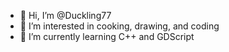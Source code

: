 - 👋 Hi, I’m @Duckling77
- 👀 I’m interested in cooking, drawing, and coding
- 🌱 I’m currently learning C++ and GDScript

<!---
Duckling77/Duckling77 is a ✨ special ✨ repository because its `README.md` (this file) appears on your GitHub profile.
You can click the Preview link to take a look at your changes.
--->
